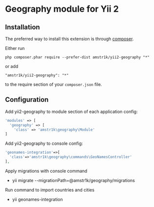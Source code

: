 Geography module for Yii 2
========================================================

Installation
------------

The preferred way to install this extension is through [composer](http://getcomposer.org/download/).

Either run

```
php composer.phar require --prefer-dist amstr1k/yii2-geography "*"
```

or add

```
"amstr1k/yii2-geography": "*"
```

to the require section of your `composer.json` file.

Configuration
-------------

Add yii2-geography to module section of each application config:

```php
'modules' => [
  'geography' => [
    'class' => 'amstr1k\geography\Module'
]
```

Add yii2-geography to console config:

```php
'geonames-integration'=>[
  'class'=>'amstr1k\geography\commands\GeoNamesController'
],
```

Apply migrations with console command
 - yii migrate --migrationPath=@amstr1k/geography/migrations

 Run command to import countries and cities
 - yii geonames-integration
